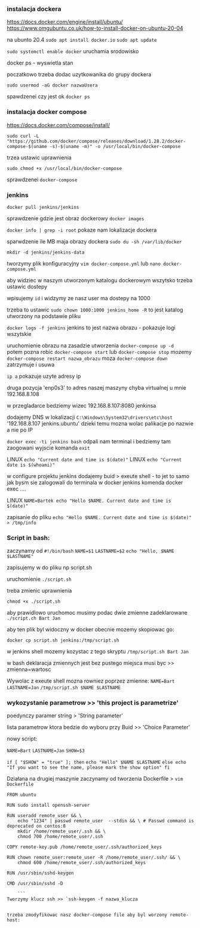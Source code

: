 ### instalacja dockera

https://docs.docker.com/engine/install/ubuntu/
https://www.omgubuntu.co.uk/how-to-install-docker-on-ubuntu-20-04

na ubunto 20.4  `sudo apt install docker.io`
`sudo apt update`

`sudo systemctl enable docker` uruchamia srodowisko

docker ps - wyswietla stan

poczatkowo trzeba dodac uzytkowanika do grupy dockera

`sudo usermod -aG docker nazwaUsera`

spawdzenei czy jest ok  `docker ps`

### instalacja docker compose

https://docs.docker.com/compose/install/

`sudo curl -L "https://github.com/docker/compose/releases/download/1.28.2/docker-compose-$(uname -s)-$(uname -m)" -o /usr/local/bin/docker-compose`

trzea ustawic uprawnienia 

`sudo chmod +x /usr/local/bin/docker-compose`

sprawdzenei `docker-compose`

### jenkins

`docker pull jenkins/jenkins`

sprawdzenie gdzie jest obraz dockerowy  `docker images`

`docker info | grep -i root`  pokaze nam lokalizacje dockera

sparwdzenie ile MB maja obrazy dockera  `sudo du -sh /var/lib/docker`   


`mkdir -d jenkins/jenkins-data`

tworzymy plik konfiguracyjny `vim docker-compose.yml` lub `nano docker-compose.yml`

aby widziec w naszym utworzonym katalogu dockerowym wszytsko trzeba ustawic dostepy

wpisujemy `id` i widzymy ze nasz user ma dostepy na 1000

trzeba to ustawic `sudo chown 1000:1000 jenkins_home -R`    to jest katalog utworzony na podstawie pliku

`docker logs -f jenkins`  jenkins to jest nazwa obrazu  - pokazuje logi wszytskie

uruchomienie obrazu na zasadzie utworzenia `docker-compose up -d`  
potem pozna robic `docker-compose start`  lub `docker-compose stop`  mozemy `docker-compose restart nazwa_obrazu` 
moza `docker-compose down` zatrzymuje i usuwa



`ip a`  pokazuje uzyte adresy ip 

druga pozycja 'enp0s3' to adres naszej maszyny chyba virtualnej u mnie 192.168.8.108

w przegladarce bedziemy wizec 192.168.8.107:8080 jenkinsa


dodajemy DNS w lokalizacji `C:\Windows\System32\drivers\etc\host`  '192.168.8.107 jenkins.ubuntu'
dzieki temu mozna wolac palikacje po nazwie a nie po IP

`docker exec -ti jenkins bash` odpali nam terminal i bedziemy tam zaogowani wyjscie komanda `exit`

LINUX `echo "Current date and time is $(date)"`
LINUX `echo "Current date is $(whoami)"`

w configure projektu jenkins dodajemy buid > exeute shell - to jet to samo jak bysm sie zalogowali do terminala w docker jenkins komenda docker exec ....


LINUX 
`NAME=Bartek
echo "Hello $NAME. Current date and time is $(date)"`

zapisanie do pliku  `echo "Hello $NAME. Current date and time is $(date)" > /tmp/info`

### Script in bash:

zaczynamy od 
`#!/bin/bash`
`NAME=$1`
`LASTNAME=$2`
`echo "Hello, $NAME $LASTNAME"`

zapisujemy w do pliku np script.sh

uruchomienie `./script.sh`

treba zmienic uprawnienia

`chmod +x ./script.sh`

aby prawidlowo uruchomoc musimy podac dwie zmienne zadeklarowane
`./script.ch Bart Jan`


aby ten plik byl widoczny w docker obecnie mozemy skopiowac go:

`docker cp script.sh jenkins:/tmp/script.sh`

w jenkins shell mozemy kozystac z tego skryptu `/tmp/script.sh Bart Jan`

w bash deklaracja zmiennych jest bez pustego miejsca musi byc >> zmienna=wartosc


Wywolac z exeute shell mozna rowniez poprzez zmienne:
`NAME=Bart`
`LASTNAME=Jan`
`/tmp/script.sh $NAME $LASTNAME`

### wykozystanie parametrow  >> 'this project is parametrize'

poedynczy paramer string > 'String parameter'

lista parametrow ktora bedzie do wyboru przy Buid >> 'Choice Parameter'

nowy script:

`NAME=Bart`
`LASTNAME=Jan`
`SHOW=$3`

`if [ "$SHOW" = "true" ]; then`
   `echo "Hello" $NAME $LASTNAME`
`else
    echo "If you want to see the name, please mark the show option"
 fi`
 
Działana na drugiej maszynie zaczynamy od tworzenia Dockerfile  > `vim Dockerfile`

```
FROM ubuntu

RUN sudo install openssh-server

RUN useradd remote_user && \
    echo "1234" | passwd remote_user  --stdin && \ # Passwd command is deprecated on centos:8
    mkdir /home/remote_user/.ssh && \
    chmod 700 /home/remote_user/.ssh

COPY remote-key.pub /home/remote_user/.ssh/authorized_keys

RUN chown remote_user:remote_user -R /home/remote_user/.ssh/ && \
    chmod 600 /home/remote_user/.ssh/authorized_keys

RUN /usr/sbin/sshd-keygen

CMD /usr/sbin/sshd -D
   
    ```
Tworzymy klucz ssh >> `ssh-keygen -f nazwa_klucza


trzeba zmodyfikowac nasz docker-compose file aby byl worzony remote-host:

```



